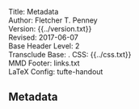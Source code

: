 Title:	Metadata  
Author:	Fletcher T. Penney  
Version:	{{../version.txt}}  
Revised:	2017-06-07  
Base Header Level:	2  
Transclude Base:	.
CSS:	{{../css.txt}}  
MMD Footer:	links.txt  
LaTeX Config:	tufte-handout  

## Metadata ##

